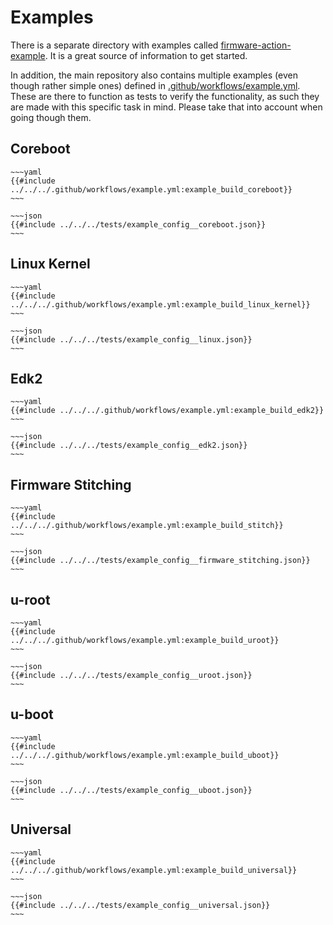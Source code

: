 # Examples

There is a separate directory with examples called [firmware-action-example](https://github.com/9elements/firmware-action-example/). It is a great source of information to get started.

In addition, the main repository also contains multiple examples (even though rather simple ones) defined in [.github/workflows/example.yml](https://github.com/9elements/firmware-action/blob/main/.github/workflows/example.yml). These are there to function as tests to verify the functionality, as such they are made with this specific task in mind. Please take that into account when going though them.


## Coreboot

```admonish example collapsible=true title="Coreboot - GitHub CI"
~~~yaml
{{#include ../../../.github/workflows/example.yml:example_build_coreboot}}
~~~
```

```admonish example collapsible=true title="Coreboot - Configuration file"
~~~json
{{#include ../../../tests/example_config__coreboot.json}}
~~~
```


## Linux Kernel

```admonish example collapsible=true title="Linux Kernel - GitHub CI"
~~~yaml
{{#include ../../../.github/workflows/example.yml:example_build_linux_kernel}}
~~~
```

```admonish example collapsible=true title="Linux Kernel - Configuration file"
~~~json
{{#include ../../../tests/example_config__linux.json}}
~~~
```


## Edk2

```admonish example collapsible=true title="Edk2 - GitHub CI"
~~~yaml
{{#include ../../../.github/workflows/example.yml:example_build_edk2}}
~~~
```

```admonish example collapsible=true title="Edk2 - Configuration file"
~~~json
{{#include ../../../tests/example_config__edk2.json}}
~~~
```


## Firmware Stitching

```admonish example collapsible=true title="Firmware Stitching - GitHub CI"
~~~yaml
{{#include ../../../.github/workflows/example.yml:example_build_stitch}}
~~~
```

```admonish example collapsible=true title="Firmware Stitching - Configuration file"
~~~json
{{#include ../../../tests/example_config__firmware_stitching.json}}
~~~
```


## u-root

```admonish example collapsible=true title="u-root - GitHub CI"
~~~yaml
{{#include ../../../.github/workflows/example.yml:example_build_uroot}}
~~~
```

```admonish example collapsible=true title="u-root - Configuration file"
~~~json
{{#include ../../../tests/example_config__uroot.json}}
~~~
```


## u-boot

```admonish example collapsible=true title="u-boot - GitHub CI"
~~~yaml
{{#include ../../../.github/workflows/example.yml:example_build_uboot}}
~~~
```

```admonish example collapsible=true title="u-boot - Configuration file"
~~~json
{{#include ../../../tests/example_config__uboot.json}}
~~~
```


## Universal

```admonish example collapsible=true title="Universal - GitHub CI"
~~~yaml
{{#include ../../../.github/workflows/example.yml:example_build_universal}}
~~~
```

```admonish example collapsible=true title="Universal - Configuration file"
~~~json
{{#include ../../../tests/example_config__universal.json}}
~~~
```

